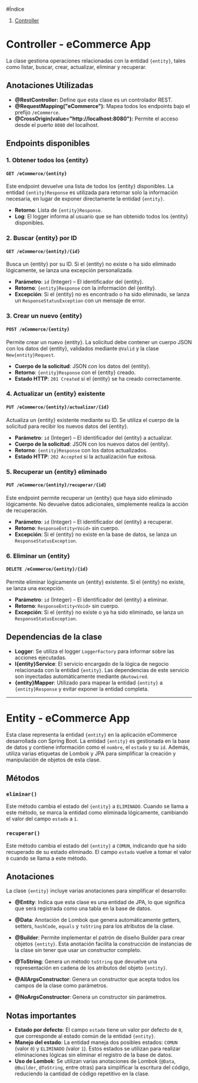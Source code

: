 #Índice

1. [Controller](#controler---ecommerce-app)
  
# Controller - eCommerce App

La clase gestiona operaciones relacionadas con la entidad `{entity}`, tales como listar, buscar, crear, actualizar, eliminar y recuperar.

## Anotaciones Utilizadas

- **@RestController:** Define que esta clase es un controlador REST.
- **@RequestMapping("eCommerce"):** Mapea todos los endpoints bajo el prefijo `/eCommerce`.
- **@CrossOrigin(value="http://localhost:8080"):** Permite el acceso desde el puerto `8080` del localhost.
## Endpoints disponibles

### 1. Obtener todos los {entity}
#### `GET /eCommerce/{entity}`
Este endpoint devuelve una lista de todos los {entity} disponibles. La entidad `{entity}Response` es utilizada para retornar solo la información necesaria, en lugar de exponer directamente la entidad `{entity}`.

- **Retorno**: Lista de `{entity}Response`.
- **Log**: El logger informa al usuario que se han obtenido todos los {entity} disponibles.

### 2. Buscar {entity} por ID
#### `GET /eCommerce/{entity}/{id}`
Busca un {entity} por su ID. Si el {entity} no existe o ha sido eliminado lógicamente, se lanza una excepción personalizada.

- **Parámetro**: `id` (Integer) – El identificador del {entity}.
- **Retorno**: `{entity}Response` con la información del {entity}.
- **Excepción**: Si el {entity} no es encontrado o ha sido eliminado, se lanza un `ResponseStatusException` con un mensaje de error.

### 3. Crear un nuevo {entity}
#### `POST /eCommerce/{entity}`
Permite crear un nuevo {entity}. La solicitud debe contener un cuerpo JSON con los datos del {entity}, validados mediante `@Valid` y la clase `New{entity}Request`.

- **Cuerpo de la solicitud**: JSON con los datos del {entity}.
- **Retorno**: `{entity}Response` con el {entity} creado.
- **Estado HTTP**: `201 Created` si el {entity} se ha creado correctamente.

### 4. Actualizar un {entity} existente
#### `PUT /eCommerce/{entity}/actualizar/{id}`
Actualiza un {entity} existente mediante su ID. Se utiliza el cuerpo de la solicitud para recibir los nuevos datos del {entity}.

- **Parámetro**: `id` (Integer) – El identificador del {entity} a actualizar.
- **Cuerpo de la solicitud**: JSON con los nuevos datos del {entity}.
- **Retorno**: `{entity}Response` con los datos actualizados.
- **Estado HTTP**: `202 Accepted` si la actualización fue exitosa.

### 5. Recuperar un {entity} eliminado
#### `PUT /eCommerce/{entity}/recuperar/{id}`
Este endpoint permite recuperar un {entity} que haya sido eliminado lógicamente. No devuelve datos adicionales, simplemente realiza la acción de recuperación.

- **Parámetro**: `id` (Integer) – El identificador del {entity} a recuperar.
- **Retorno**: `ResponseEntity<Void>` sin cuerpo.
- **Excepción**: Si el {entity} no existe en la base de datos, se lanza un `ResponseStatusException`.

### 6. Eliminar un {entity}
#### `DELETE /eCommerce/{entity}/{id}`
Permite eliminar lógicamente un {entity} existente. Si el {entity} no existe, se lanza una excepción.

- **Parámetro**: `id` (Integer) – El identificador del {entity} a eliminar.
- **Retorno**: `ResponseEntity<Void>` sin cuerpo.
- **Excepción**: Si el {entity} no existe o ya ha sido eliminado, se lanza un `ResponseStatusException`.
  
## Dependencias de la clase

- **Logger**: Se utiliza el logger `LoggerFactory` para informar sobre las acciones ejecutadas.
- **I{entity}Service**: El servicio encargado de la lógica de negocio relacionada con la entidad `{entity}`. Las dependencias de este servicio son inyectadas automáticamente mediante `@Autowired`.
- **{entity}Mapper**: Utilizado para mapear la entidad `{entity}` a `{entity}Response` y evitar exponer la entidad completa.
___
# Entity - eCommerce App

Esta clase representa la entidad `{entity}` en la aplicación eCommerce desarrollada con Spring Boot. La entidad `{entity}` es gestionada en la base de datos y contiene información como el `nombre`, el `estado` y su `id`. Además, utiliza varias etiquetas de Lombok y JPA para simplificar la creación y manipulación de objetos de esta clase.

## Métodos

### `eliminar()`
Este método cambia el estado del `{entity}` a `ELIMINADO`. Cuando se llama a este método, se marca la entidad como eliminada lógicamente, cambiando el valor del campo `estado` a `1`.

### `recuperar()`
Este método cambia el estado del `{entity}` a `COMUN`, indicando que ha sido recuperado de su estado eliminado. El campo `estado` vuelve a tomar el valor `0` cuando se llama a este método.

## Anotaciones

La clase `{entity}` incluye varias anotaciones para simplificar el desarrollo:

- **@Entity**: Indica que esta clase es una entidad de JPA, lo que significa que será registrada como una tabla en la base de datos.
  
- **@Data**: Anotación de Lombok que genera automáticamente getters, setters, `hashCode`, `equals` y `toString` para los atributos de la clase.
  
- **@Builder**: Permite implementar el patrón de diseño Builder para crear objetos `{entity}`. Esta anotación facilita la construcción de instancias de la clase sin tener que usar un constructor completo.

- **@ToString**: Genera un método `toString` que devuelve una representación en cadena de los atributos del objeto `{entity}`.

- **@AllArgsConstructor**: Genera un constructor que acepta todos los campos de la clase como parámetros.

- **@NoArgsConstructor**: Genera un constructor sin parámetros.

## Notas importantes

- **Estado por defecto**: El campo `estado` tiene un valor por defecto de `0`, que corresponde al estado común de la entidad `{entity}`.
- **Manejo del estado**: La entidad maneja dos posibles estados: `COMUN` (valor `0`) y `ELIMINADO` (valor `1`). Estos estados se utilizan para realizar eliminaciones lógicas sin eliminar el registro de la base de datos.
- **Uso de Lombok**: Se utilizan varias anotaciones de Lombok (`@Data`, `@Builder`, `@ToString`, entre otras) para simplificar la escritura del código, reduciendo la cantidad de código repetitivo en la clase.




